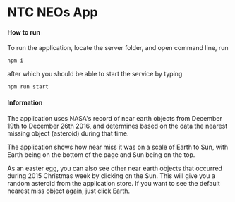 # NTC NEOs App

#### How to run

To run the application, locate the server folder, and open command line, run

```
npm i
```

after which you should be able to start the service by typing

```
npm run start
```

#### Information

The application uses NASA's record of near earth objects from December 19th to December 26th 2016, and determines based on the data the nearest missing object (asteroid) during that time.

The application shows how near miss it was on a scale of Earth to Sun, with Earth being on the bottom of the page and Sun being on the top.

As an easter egg, you can also see other near earth objects that occurred during 2015 Christmas week by clicking on the Sun. This will give you a random asteroid from the application store. If you want to see the default nearest miss object again, just click Earth.
